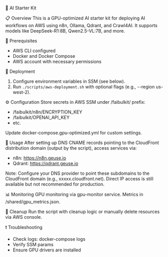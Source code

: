 🚀 AI Starter Kit

📋 Overview
This is a GPU-optimized AI starter kit for deploying AI workflows on AWS using n8n, Ollama, Qdrant, and Crawl4AI. It supports models like DeepSeek-R1:8B, Qwen2.5-VL:7B, and more.

🔧 Prerequisites
- AWS CLI configured
- Docker and Docker Compose
- AWS account with necessary permissions

🚀 Deployment
1. Configure environment variables in SSM (see below).
2. Run `./scripts/aws-deployment.sh` with optional flags (e.g., --region us-west-2).

⚙️ Configuration
Store secrets in AWS SSM under /faibulkit/ prefix:
- /faibulkit/n8n/ENCRYPTION_KEY
- /faibulkit/OPENAI_API_KEY
- etc.

Update docker-compose.gpu-optimized.yml for custom settings.

🔗 Usage
After setting up DNS CNAME records pointing to the CloudFront distribution domain (output by the script), access services via:
- n8n: https://n8n.geuse.io
- Qdrant: https://qdrant.geuse.io

Note: Configure your DNS provider to point these subdomains to the CloudFront domain (e.g., xxxxx.cloudfront.net). Direct IP access is still available but not recommended for production.

📊 Monitoring
GPU monitoring via gpu-monitor service. Metrics in /shared/gpu_metrics.json.

🧹 Cleanup
Run the script with cleanup logic or manually delete resources via AWS console.

❗ Troubleshooting
- Check logs: docker-compose logs
- Verify SSM params
- Ensure GPU drivers are installed 
